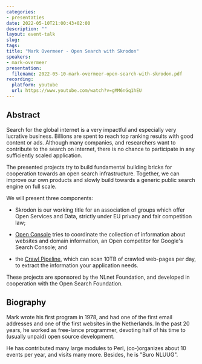 ```yaml
---
categories:
- presentaties
date: 2022-05-10T21:00:43+02:00
description: ""
layout: event-talk
slug:
tags:
title: "Mark Overmeer - Open Search with Skrodon"
speakers:
- mark-overmeer
presentation:
  filename: 2022-05-10-mark-overmeer-open-search-with-skrodon.pdf
recording:
  platform: youtube
  url: https://www.youtube.com/watch?v=gMM6nGq1hEU
---
```


## Abstract

Search for the global internet is a very impactful and especially very lucrative business. Billions are spent to reach top ranking results with good content or ads. Although many companies, and researchers want to contribute to the search on internet, there is no chance to participate in any sufficiently scaled application.

The presented projects try to build fundamental building bricks for cooperation towards an open search infrastructure. Together, we can improve our own products and slowly build towards a generic public search engine on full scale.

We will present three components:

* Skrodon is our working title for an association of groups which offer Open Services and Data, strictly under EU privacy and fair competition law;

* [Open Console](https://open-console.eu/) tries to coordinate the collection of information about websites and domain information, an Open competitor for Google's Search Console; and

* the [Crawl Pipeline](https://pipeline.shared-search.eu/), which can scan 10TB of crawled web-pages per day, to extract the information your application needs.

These projects are sponsored by the NLnet Foundation, and developed in cooperation with the Open Search Foundation.

## Biography

Mark wrote his first program in 1978, and had one of the first email addresses and one of the first websites in the Netherlands. In the past 20 years, he worked as free-lance programmer, devoting half of his time to (usually unpaid) open source development.

He has contributed many large modules to Perl, (co-)organizes about 10 events per year, and visits many more. Besides, he is "Buro NLUUG".